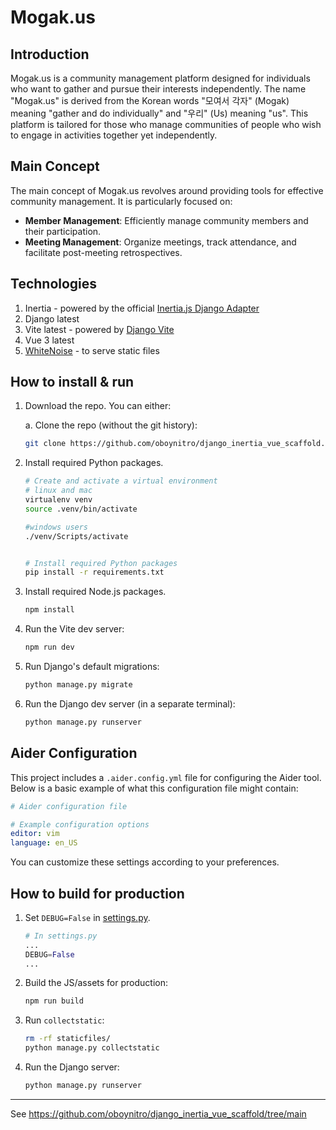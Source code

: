 # Mogak.us

## Introduction

Mogak.us is a community management platform designed for individuals who want to gather and pursue their interests independently. The name "Mogak.us" is derived from the Korean words "모여서 각자" (Mogak) meaning "gather and do individually" and "우리" (Us) meaning "us". This platform is tailored for those who manage communities of people who wish to engage in activities together yet independently.

## Main Concept

The main concept of Mogak.us revolves around providing tools for effective community management. It is particularly focused on:

- **Member Management**: Efficiently manage community members and their participation.
- **Meeting Management**: Organize meetings, track attendance, and facilitate post-meeting retrospectives.


## Technologies

1. Inertia - powered by the official [Inertia.js Django Adapter](https://github.com/inertiajs/inertia-django)
2. Django latest
3. Vite latest - powered by [Django Vite](https://github.com/MrBin99/django-vite)
4. Vue 3 latest
5. [WhiteNoise](https://whitenoise.evans.io/en/stable/index.html) - to serve static files

## How to install & run

1. Download the repo. You can either:

   a. Clone the repo (without the git history):

   ```sh
   git clone https://github.com/oboynitro/django_inertia_vue_scaffold.git
   ```

2. Install required Python packages.

   ```sh
   # Create and activate a virtual environment
   # linux and mac
   virtualenv venv
   source .venv/bin/activate

   #windows users
   ./venv/Scripts/activate


   # Install required Python packages
   pip install -r requirements.txt
   ```

3. Install required Node.js packages.

   ```sh
   npm install
   ```

4. Run the Vite dev server:

   ```sh
   npm run dev
   ```

5. Run Django's default migrations:

   ```sh
   python manage.py migrate
   ```

6. Run the Django dev server (in a separate terminal):

   ```sh
   python manage.py runserver
   ```

## Aider Configuration

This project includes a `.aider.config.yml` file for configuring the Aider tool. Below is a basic example of what this configuration file might contain:

```yaml
# Aider configuration file

# Example configuration options
editor: vim
language: en_US
```

You can customize these settings according to your preferences.

## How to build for production

1. Set `DEBUG=False` in [settings.py](./inertia_django_vite_vue_minimal/settings.py).

   ```py
   # In settings.py
   ...
   DEBUG=False
   ...
   ```

2. Build the JS/assets for production:

   ```sh
   npm run build
   ```

3. Run `collectstatic`:

   ```sh
   rm -rf staticfiles/
   python manage.py collectstatic
   ```

4. Run the Django server:

   ```sh
   python manage.py runserver
   ```




-----



See https://github.com/oboynitro/django_inertia_vue_scaffold/tree/main
